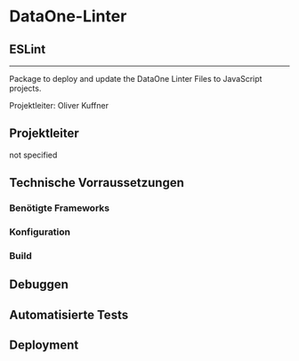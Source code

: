 # DataOne-Linter
## ESLint
---
Package to deploy and update the DataOne Linter Files to JavaScript projects.

Projektleiter: Oliver Kuffner
## Projektleiter
not specified
## Technische Vorraussetzungen
### Benötigte Frameworks
### Konfiguration
### Build
## Debuggen 
## Automatisierte Tests
## Deployment